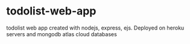 # todolist-web-app
todolist web app created with nodejs, express, ejs. Deployed on heroku servers and mongodb atlas cloud databases


